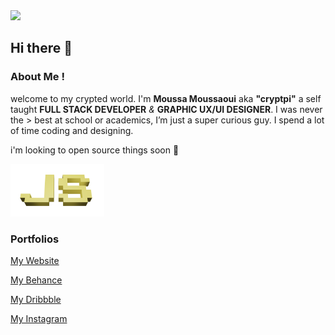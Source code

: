 <img src="https://media.giphy.com/media/ZVik7pBtu9dNS/giphy.gif" width="400">

## Hi there 👋



### About Me !
welcome to my crypted world. I'm **Moussa Moussaoui** aka **"cryptpi"** a self taught **FULL STACK DEVELOPER** *&* **GRAPHIC UX/UI DESIGNER**. I was never the > best at school or academics, I’m just a super curious guy. I spend a lot of time coding and designing.

i'm looking to open source things soon 👾


<img src="./images/js.png" width="150">

### Portfolios


[My Website](https://www.cryptpi.com/)

[My Behance](https://www.behance.net/cryptpi)

[My Dribbble](https://www.dribbble.com/cryptpi)

[My Instagram](https://www.instagram.com/cryptpi)
